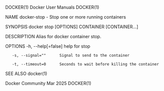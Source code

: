 DOCKER(1)							      Docker User Manuals							     DOCKER(1)

NAME
       docker-stop - Stop one or more running containers

SYNOPSIS
       docker stop [OPTIONS] CONTAINER [CONTAINER...]

DESCRIPTION
       Alias for docker container stop.

OPTIONS
       -h, --help[=false]      help for stop

       -s, --signal=""	    Signal to send to the container

       -t, --timeout=0	    Seconds to wait before killing the container

SEE ALSO
       docker(1)

Docker Community							   Mar 2025								     DOCKER(1)
